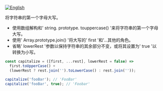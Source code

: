 
<a href="./README.md" target="_blank"><img src="https://img.shields.io/badge/-English-gray" alt="English"/></a>

将字符串的第一个字母大写。

- 使用数组解构和' string. prototype. touppercase() '来将字符串的第一个字母大写。
- 使用' Array.prototype.join() '将大写的' first '和'…其他的角色。
- 省略' lowerRest '参数以保持字符串的其余部分不变，或将其设置为' true '以转换为小写。

```js
const capitalize = ([first, ...rest], lowerRest = false) =>
  first.toUpperCase() +
  (lowerRest ? rest.join('').toLowerCase() : rest.join(''));
```

```js
capitalize('fooBar'); // 'FooBar'
capitalize('fooBar', true); // 'Foobar'
```
